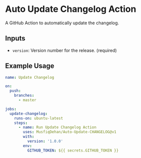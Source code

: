 # Auto Update Changelog Action

A GitHub Action to automatically update the changelog.

## Inputs

- `version`: Version number for the release. (required)

## Example Usage

```yaml
name: Update Changelog

on:
  push:
    branches:
      - master

jobs:
  update-changelog:
    runs-on: ubuntu-latest
    steps:
      - name: Run Update Changelog Action
        uses: MusfiqDehan/Auto-Update-CHANGELOG@v1
        with:
          version: '1.0.0'
        env:
          GITHUB_TOKEN: ${{ secrets.GITHUB_TOKEN }}
